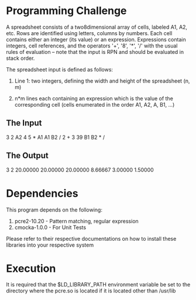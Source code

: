 # Programming Challenge

A spreadsheet consists of a two8dimensional array of cells, labeled A1, A2, etc. Rows are  identified using letters, columns by numbers. Each cell contains either an integer (its value) or  an expression. Expressions contain integers, cell references, and the operators '+', '8', '\*', '/'  with the usual rules of evaluation – note that the input is RPN and should be evaluated in stack  order.

The spreadsheet input is defined as follows:

1. Line 1: two integers, defining the width and height of the spreadsheet (n, m)

2. n\*m lines each containing an expression which is the value of the corresponding cell (cells enumerated in the order A1, A2, A<n>, B1, ...) 

## The Input
3 2 
A2 
4 5 * 
A1
A1 B2 / 2 +
3
39 B1 B2 * /

## The Output
3 2 
20.00000 
20.00000 
20.00000 
8.66667 
3.00000 
1.50000

# Dependencies

This program depends on the following:
1. pcre2-10.20 - Pattern matching, regular expression
2. cmocka-1.0.0 - For Unit Tests

Please refer to their respective documentations on how to install these libraries into your respective system

# Execution
It is required that the $LD\_LIBRARY\_PATH environment variable be set to the directory where the pcre.so is located if it is located other than /usr/lib 



